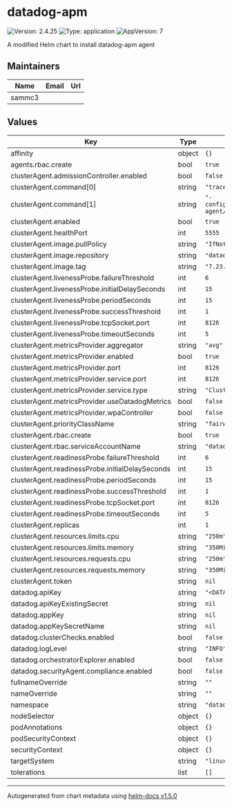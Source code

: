 # datadog-apm

![Version: 2.4.25](https://img.shields.io/badge/Version-2.4.25-informational?style=flat-square) ![Type: application](https://img.shields.io/badge/Type-application-informational?style=flat-square) ![AppVersion: 7](https://img.shields.io/badge/AppVersion-7-informational?style=flat-square)

A modified Helm chart to install datadog-apm agent

## Maintainers

| Name | Email | Url |
| ---- | ------ | --- |
| sammc3 |  |  |

## Values

| Key | Type | Default | Description |
|-----|------|---------|-------------|
| affinity | object | `{}` |  |
| agents.rbac.create | bool | `true` |  |
| clusterAgent.admissionController.enabled | bool | `false` |  |
| clusterAgent.command[0] | string | `"trace-agent"` |  |
| clusterAgent.command[1] | string | `"-config=/etc/datadog-agent/datadog.yaml"` |  |
| clusterAgent.enabled | bool | `true` |  |
| clusterAgent.healthPort | int | `5555` |  |
| clusterAgent.image.pullPolicy | string | `"IfNotPresent"` |  |
| clusterAgent.image.repository | string | `"datadog/agent"` |  |
| clusterAgent.image.tag | string | `"7.23.0"` |  |
| clusterAgent.livenessProbe.failureThreshold | int | `6` |  |
| clusterAgent.livenessProbe.initialDelaySeconds | int | `15` |  |
| clusterAgent.livenessProbe.periodSeconds | int | `15` |  |
| clusterAgent.livenessProbe.successThreshold | int | `1` |  |
| clusterAgent.livenessProbe.tcpSocket.port | int | `8126` |  |
| clusterAgent.livenessProbe.timeoutSeconds | int | `5` |  |
| clusterAgent.metricsProvider.aggregator | string | `"avg"` |  |
| clusterAgent.metricsProvider.enabled | bool | `true` |  |
| clusterAgent.metricsProvider.port | int | `8126` |  |
| clusterAgent.metricsProvider.service.port | int | `8126` |  |
| clusterAgent.metricsProvider.service.type | string | `"ClusterIP"` |  |
| clusterAgent.metricsProvider.useDatadogMetrics | bool | `false` |  |
| clusterAgent.metricsProvider.wpaController | bool | `false` |  |
| clusterAgent.priorityClassName | string | `"fairwinds-critical"` |  |
| clusterAgent.rbac.create | bool | `true` |  |
| clusterAgent.rbac.serviceAccountName | string | `"datadog"` |  |
| clusterAgent.readinessProbe.failureThreshold | int | `6` |  |
| clusterAgent.readinessProbe.initialDelaySeconds | int | `15` |  |
| clusterAgent.readinessProbe.periodSeconds | int | `15` |  |
| clusterAgent.readinessProbe.successThreshold | int | `1` |  |
| clusterAgent.readinessProbe.tcpSocket.port | int | `8126` |  |
| clusterAgent.readinessProbe.timeoutSeconds | int | `5` |  |
| clusterAgent.replicas | int | `1` |  |
| clusterAgent.resources.limits.cpu | string | `"250m"` |  |
| clusterAgent.resources.limits.memory | string | `"350Mi"` |  |
| clusterAgent.resources.requests.cpu | string | `"250m"` |  |
| clusterAgent.resources.requests.memory | string | `"350Mi"` |  |
| clusterAgent.token | string | `nil` |  |
| datadog.apiKey | string | `"<DATADOG_API_KEY>"` |  |
| datadog.apiKeyExistingSecret | string | `nil` |  |
| datadog.appKey | string | `nil` |  |
| datadog.appKeySecretName | string | `nil` |  |
| datadog.clusterChecks.enabled | bool | `false` |  |
| datadog.logLevel | string | `"INFO"` |  |
| datadog.orchestratorExplorer.enabled | bool | `false` |  |
| datadog.securityAgent.compliance.enabled | bool | `false` |  |
| fullnameOverride | string | `""` |  |
| nameOverride | string | `""` |  |
| namespace | string | `"datadog"` |  |
| nodeSelector | object | `{}` |  |
| podAnnotations | object | `{}` |  |
| podSecurityContext | object | `{}` |  |
| securityContext | object | `{}` |  |
| targetSystem | string | `"linux"` |  |
| tolerations | list | `[]` |  |

----------------------------------------------
Autogenerated from chart metadata using [helm-docs v1.5.0](https://github.com/norwoodj/helm-docs/releases/v1.5.0)

